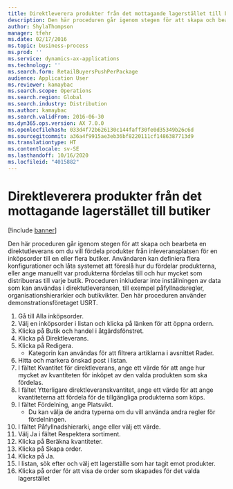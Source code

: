 ```yaml
---
title: Direktleverera produkter från det mottagande lagerstället till butiker
description: Den här proceduren går igenom stegen för att skapa och bearbeta en direktutleverans om du vill fördela produkter från inleveransplatsen för en inköpsorder till en eller flera butiker.
author: ShylaThompson
manager: tfehr
ms.date: 02/17/2016
ms.topic: business-process
ms.prod: ''
ms.service: dynamics-ax-applications
ms.technology: ''
ms.search.form: RetailBuyersPushPerPackage
audience: Application User
ms.reviewer: kamaybac
ms.search.scope: Operations
ms.search.region: Global
ms.search.industry: Distribution
ms.author: kamaybac
ms.search.validFrom: 2016-06-30
ms.dyn365.ops.version: AX 7.0.0
ms.openlocfilehash: 033d4f72b626130c144faff30fe0d35349b26c6d
ms.sourcegitcommit: a36a4f9915ae3eb36bf8220111cf1486387713d9
ms.translationtype: HT
ms.contentlocale: sv-SE
ms.lasthandoff: 10/16/2020
ms.locfileid: "4015882"
---
```

# <a name="cross-dock-products-from-receiving-warehouse-to-stores"></a>Direktleverera produkter från det mottagande lagerstället till butiker

[!include [banner](../../includes/banner.md)]

Den här proceduren går igenom stegen för att skapa och bearbeta en direktutleverans om du vill fördela produkter från inleveransplatsen för en inköpsorder till en eller flera butiker. Användaren kan definiera flera konfigurationer och låta systemet att föreslå hur du fördelar produkterna, eller ange manuellt var produkterna fördelas till och hur mycket som distribueras till varje butik. Proceduren inkluderar inte inställningen av data som kan användas i direktutleveransen, till exempel påfyllnadsregler, organisationshierarkier och butikvikter. Den här proceduren använder demonstrationsföretaget USRT.

1. Gå till Alla inköpsorder.
2. Välj en inköpsorder i listan och klicka på länken för att öppna ordern.
3. Klicka på Butik och handel i åtgärdsfönstret.
4. Klicka på Direktleverans.
5. Klicka på Redigera.
    * Kategorin kan användas för att filtrera artiklarna i avsnittet Rader.  
6. Hitta och markera önskad post i listan.
7. I fältet Kvantitet för direktleverans, ange ett värde för att ange hur mycket av kvantiteten för inköpet av den valda produkten som ska fördelas.
8. I fältet Ytterligare direktleveranskvantitet, ange ett värde för att ange kvantiteterna att fördela för de tillgängliga produkterna som köps.
9. I fältet Fördelning, ange Platsvikt.
    * Du kan välja de andra typerna om du vill använda andra regler för fördelningen.  
10. I fältet Påfyllnadshierarki, ange eller välj ett värde.
11. Välj Ja i fältet Respektera sortiment.
12. Klicka på Beräkna kvantiteter.
13. Klicka på Skapa order.
14. Klicka på Ja.
15. I listan, sök efter och välj ett lagerställe som har tagit emot produkter.
16. Klicka på order för att visa de order som skapades för det valda lagerstället

